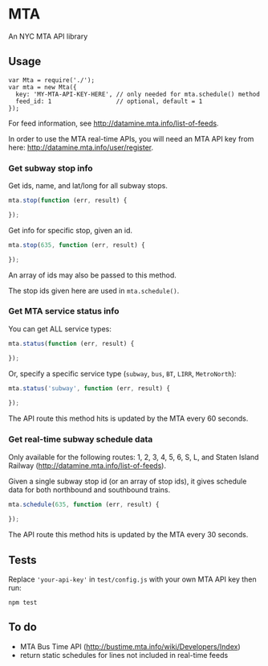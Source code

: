 # MTA

An NYC MTA API library

## Usage

```
var Mta = require('./');
var mta = new Mta({
  key: 'MY-MTA-API-KEY-HERE', // only needed for mta.schedule() method
  feed_id: 1                  // optional, default = 1
});
```
For feed information, see http://datamine.mta.info/list-of-feeds.

In order to use the MTA real-time APIs, you will need an MTA API key from here: http://datamine.mta.info/user/register.

### Get subway stop info

Get ids, name, and lat/long for all subway stops.

```Javascript
mta.stop(function (err, result) {

});
```

Get info for specific stop, given an id.

```Javascript
mta.stop(635, function (err, result) {

});
```
An array of ids may also be passed to this method.

The stop ids given here are used in `mta.schedule()`.

### Get MTA service status info

You can get ALL service types:

```Javascript
mta.status(function (err, result) {

});
```

Or, specify a specific service type (`subway`, `bus`, `BT`, `LIRR`, `MetroNorth`):

```Javascript
mta.status('subway', function (err, result) {
  
});
```

The API route this method hits is updated by the MTA every 60 seconds.

### Get real-time subway schedule data
Only available for the following routes: 1, 2, 3, 4, 5, 6, S, L, and Staten Island Railway (http://datamine.mta.info/list-of-feeds).

Given a single subway stop id (or an array of stop ids), it gives schedule data for both northbound and southbound trains.

```Javascript
mta.schedule(635, function (err, result) {
  
});
```

The API route this method hits is updated by the MTA every 30 seconds.

## Tests

Replace `'your-api-key'` in `test/config.js` with your own MTA API key then run:

```
npm test
```

## To do

* MTA Bus Time API (http://bustime.mta.info/wiki/Developers/Index)
* return static schedules for lines not included in real-time feeds
